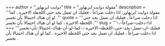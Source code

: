 +++
author = "دوايت ايزنهاور"
title = "مقولة دوايت ايزنهاور"
description = '''مقولة دوايت ايزنهاور: اذا دخلت صراعاً ، فعليك ان تعمل بجد حتى اللحظة الاخيرة ، كما لو أن هناك احتمالا بأن تخسر .'''
quote = '''اذا دخلت صراعاً ، فعليك ان تعمل بجد حتى اللحظة الاخيرة ، كما لو أن هناك احتمالا بأن تخسر .'''
slug = '''اذا-دخلت-صراعاً-،-فعليك-ان-تعمل-بجد-حتى-اللحظة-الاخيرة-،-كما-لو-أن-هناك-احتمالا-بأن-تخسر'''
+++
اذا دخلت صراعاً ، فعليك ان تعمل بجد حتى اللحظة الاخيرة ، كما لو أن هناك احتمالا بأن تخسر .
